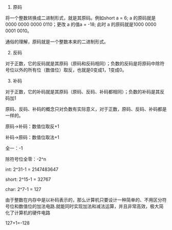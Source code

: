 1. 原码

  将一个整数转换成二进制形式，就是其原码。例如short a = 6; a 的原码就是0000 0000 0000 0110；更改 a 的值a = -18; 此时 a 的原码就是1000 0000 0001 0010。

  通俗的理解，原码就是一个整数本来的二进制形式。

2. 反码

  对于正数，它的反码就是其原码（原码和反码相同）；负数的反码是将原码中除符号位以外的所有位（数值位）取反，也就是0变成1，1变成0。

3. 补码

  对于正数，它的补码就是其原码（原码、反码、补码都相同）；负数的补码是其反码加1

原码、反码、补码的概念只对负数有实际意义，对于正数，原码、反码、补码都是一样的。

原码->补码：数值位取反+1

补码->原码：数值位取法+1

全一：-1

除符号位全零：-2^n

int: 2^31-1 = 2147483647

short: 2^15-1 = 32767

char: 2^7-1 = 127

由于整数在内存中是以补码表示的，那么计算机只要设计一种简单的、不用区分符号位和数值位的加法电路.就能同时实现加法和减法运算，并且非常高效，极大简化了计算机的硬件电路

127+1=-128